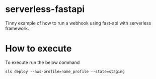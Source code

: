 # serverless-fastapi
Tinny example of how to run a webhook using fast-api with serverless framework.


# How to execute
To execute run the below command

```sls deploy --aws-profile=name_profile --state=staging```